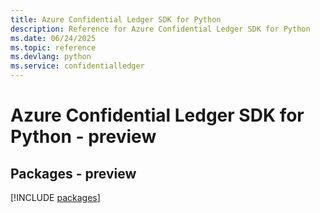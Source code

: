 ```yaml
---
title: Azure Confidential Ledger SDK for Python
description: Reference for Azure Confidential Ledger SDK for Python
ms.date: 06/24/2025
ms.topic: reference
ms.devlang: python
ms.service: confidentialledger
---
```

# Azure Confidential Ledger SDK for Python - preview
## Packages - preview
[!INCLUDE [packages](confidential-ledger-index.md)]